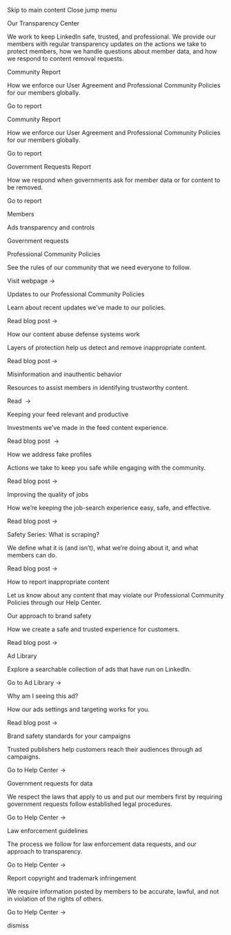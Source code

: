 Skip to main content
Close jump menu

Our Transparency Center

We work to keep LinkedIn safe, trusted, and professional. We provide our members with regular transparency updates on the actions we take to protect members, how we handle questions about member data, and how we respond to content removal requests. 

Community Report


How we enforce our User Agreement and Professional Community Policies for our members globally.

Go to report

Community Report




How we enforce our User Agreement and Professional Community Policies for our members globally.

Go to report

Government Requests Report


How we respond when governments ask for member data or for content to be removed.

Go to report

Members

Ads transparency and controls

Government requests

Professional Community Policies


See the rules of our community that we need everyone to follow.

Visit webpage →


Updates to our Professional Community Policies


Learn about recent updates we’ve made to our policies. 

Read blog post →

How our content abuse defense systems work


Layers of protection help us detect and remove inappropriate content.

Read blog post →

Misinformation and inauthentic behavior


Resources to assist members in identifying trustworthy content.

Read  →

Keeping your feed relevant and productive


Investments we’ve made in the feed content experience.

Read blog post  →

How we address fake profiles




Actions we take to keep you safe while engaging with the community.

Read blog post →

Improving the quality of jobs




How we’re keeping the job-search experience easy, safe, and effective.

Read blog post →

Safety Series: What is scraping?


We define what it is (and isn’t), what we’re doing about it, and what members can do.

Read blog post →

How to report inappropriate content

Let us know about any content that may violate our Professional Community Policies through our Help Center.

Our approach to brand safety


How we create a safe and trusted experience for customers.

Read blog post →

Ad Library


Explore a searchable collection of ads that have run on LinkedIn.

Go to Ad Library →

Why am I seeing this ad?




How our ads settings and targeting works for you.


Read blog post →

Brand safety standards for your campaigns


Trusted publishers help customers reach their audiences through ad campaigns.

Go to Help Center →


Government requests for data


We respect the laws that apply to us and put our members first by requiring government requests follow established legal procedures.

Go to Help Center →

Law enforcement guidelines


The process we follow for law enforcement data requests, and our approach to transparency.

Go to Help Center →

Report copyright and trademark infringement


We require information posted by members to be accurate, lawful, and not in violation of the rights of others.

Go to Help Center →

dismiss